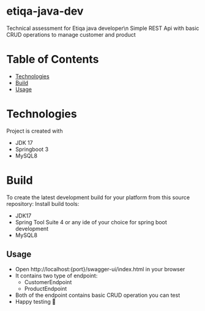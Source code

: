 # etiqa-java-dev #
Technical assessment for Etiqa java developer\n
Simple REST Api with basic CRUD operations to manage customer and product

# Table of Contents
* [Technologies](#technologies)
* [Build](#build)
* [Usage](#usage)

# Technologies
Project is created with
* JDK 17
* Springboot 3
* MySQL8

# Build
To create the latest development build for your platform from this source repository:
Install build tools:
* JDK17
* Spring Tool Suite 4 or any ide of your choice for spring boot development
* MySQL8

## Usage
* Open http://localhost:{port}/swagger-ui/index.html in your browser
* It contains two type of endpoint:
  * CustomerEndpoint
  * ProductEndpoint
* Both of the endpoint contains basic CRUD operation you can test
* Happy testing 💠

